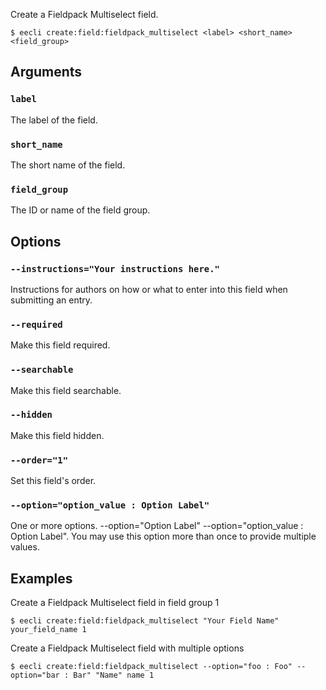 Create a Fieldpack Multiselect field.

```
$ eecli create:field:fieldpack_multiselect <label> <short_name> <field_group>
```

## Arguments

### `label`

The label of the field.

### `short_name`

The short name of the field.

### `field_group`

The ID or name of the field group.

## Options

### `--instructions="Your instructions here."`

Instructions for authors on how or what to enter into this field when submitting an entry.

### `--required`

Make this field required.

### `--searchable`

Make this field searchable.

### `--hidden`

Make this field hidden.

### `--order="1"`

Set this field's order.

### `--option="option_value : Option Label"`

One or more options. --option="Option Label" --option="option_value : Option Label". You may use this option more than once to provide multiple values.

## Examples

Create a Fieldpack Multiselect field in field group 1

```
$ eecli create:field:fieldpack_multiselect "Your Field Name" your_field_name 1
```

Create a Fieldpack Multiselect field with multiple options

```
$ eecli create:field:fieldpack_multiselect --option="foo : Foo" --option="bar : Bar" "Name" name 1
```